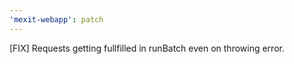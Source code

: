 ```yaml
---
'mexit-webapp': patch
---
```


[FIX] Requests getting fullfilled in runBatch even on throwing error.
